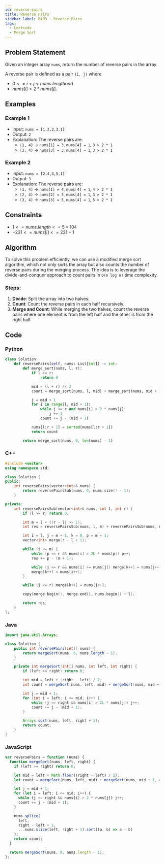 ```yaml
---
id: reverse-pairs
title: Reverse Pairs
sidebar_label: 0493 - Reverse Pairs
tags:
  - Leetcode
  - Merge Sort
---
```


## Problem Statement

Given an integer array `nums`, return the number of reverse pairs in the array.

A reverse pair is defined as a pair `(i, j)` where:

- $0 <= i < j < nums.length and$
- $nums[i] > 2 * nums[j].$

## Examples

### Example 1

- Input: `nums = [1,3,2,3,1]`
- Output: `2`
- Explanation: The reverse pairs are:
  - `(1, 4)` -> `nums[1] = 3`, `nums[4] = 1`, `3 > 2 * 1`
  - `(3, 4)` -> `nums[3] = 3`, `nums[4] = 1`, `3 > 2 * 1`

### Example 2

- Input: `nums = [2,4,3,5,1]`
- Output: `3`
- Explanation: The reverse pairs are:
  - `(1, 4)` -> `nums[1] = 4`, `nums[4] = 1`, `4 > 2 * 1`
  - `(2, 4)` -> `nums[2] = 3`, `nums[4] = 1`, `3 > 2 * 1`
  - `(3, 4)` -> `nums[3] = 5`, `nums[4] = 1`, `5 > 2 * 1`

## Constraints

- $1 <= nums.length <= 5 * 104$
- $-231 <= nums[i] <= 231 - 1$

## Algorithm

To solve this problem efficiently, we can use a modified merge sort algorithm, which not only sorts the array but also counts the number of reverse pairs during the merging process. The idea is to leverage the divide-and-conquer approach to count pairs in `O(n log n)` time complexity.

### Steps:

1. **Divide**: Split the array into two halves.
2. **Count**: Count the reverse pairs in each half recursively.
3. **Merge and Count**: While merging the two halves, count the reverse pairs where one element is from the left half and the other is from the right half.

## Code

### Python

```python
class Solution:
    def reversePairs(self, nums: List[int]) -> int:
        def merge_sort(nums, l, r):
            if l >= r:
                return 0

            mid = (l + r) // 2
            count = merge_sort(nums, l, mid) + merge_sort(nums, mid + 1, r)

            j = mid + 1
            for i in range(l, mid + 1):
                while j <= r and nums[i] > 2 * nums[j]:
                    j += 1
                count += j - (mid + 1)

            nums[l:r + 1] = sorted(nums[l:r + 1])
            return count

        return merge_sort(nums, 0, len(nums) - 1)
```

### C++

```cpp
#include <vector>
using namespace std;

class Solution {
public:
    int reversePairs(vector<int>& nums) {
        return reversePairsSub(nums, 0, nums.size() - 1);
    }

private:
    int reversePairsSub(vector<int>& nums, int l, int r) {
        if (l >= r) return 0;

        int m = l + ((r - l) >> 1);
        int res = reversePairsSub(nums, l, m) + reversePairsSub(nums, m + 1, r);

        int i = l, j = m + 1, k = 0, p = m + 1;
        vector<int> merge(r - l + 1);

        while (i <= m) {
            while (p <= r && nums[i] > 2L * nums[p]) p++;
            res += p - (m + 1);

            while (j <= r && nums[i] >= nums[j]) merge[k++] = nums[j++];
            merge[k++] = nums[i++];
        }

        while (j <= r) merge[k++] = nums[j++];

        copy(merge.begin(), merge.end(), nums.begin() + l);

        return res;
    }
};
```

### Java

```java
import java.util.Arrays;

class Solution {
    public int reversePairs(int[] nums) {
        return mergeSort(nums, 0, nums.length - 1);
    }

    private int mergeSort(int[] nums, int left, int right) {
        if (left >= right) return 0;

        int mid = left + (right - left) / 2;
        int count = mergeSort(nums, left, mid) + mergeSort(nums, mid + 1, right);

        int j = mid + 1;
        for (int i = left; i <= mid; i++) {
            while (j <= right && nums[i] > 2L * nums[j]) j++;
            count += j - (mid + 1);
        }

        Arrays.sort(nums, left, right + 1);
        return count;
    }
}
```

### JavaScript

```javascript
var reversePairs = function (nums) {
  function mergeSort(nums, left, right) {
    if (left >= right) return 0;

    let mid = left + Math.floor((right - left) / 2);
    let count = mergeSort(nums, left, mid) + mergeSort(nums, mid + 1, right);

    let j = mid + 1;
    for (let i = left; i <= mid; i++) {
      while (j <= right && nums[i] > 2 * nums[j]) j++;
      count += j - (mid + 1);
    }

    nums.splice(
      left,
      right - left + 1,
      ...nums.slice(left, right + 1).sort((a, b) => a - b)
    );
    return count;
  }

  return mergeSort(nums, 0, nums.length - 1);
};
```
